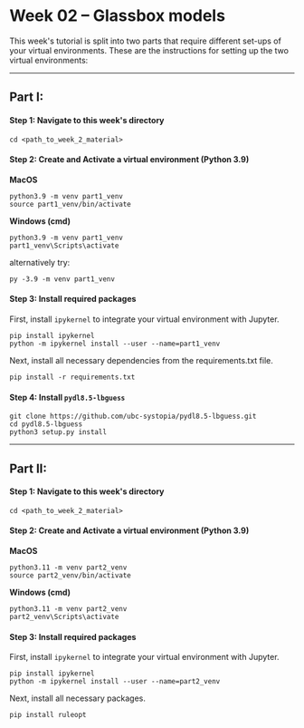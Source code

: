 # Week 02 – Glassbox models

This week's tutorial is split into two parts that require different set-ups of your virtual environments. These are the instructions for setting up the two virtual environments:

---

## Part I:

#### Step 1: Navigate to this week's directory 
```
cd <path_to_week_2_material>
```

#### Step 2: Create and Activate a virtual environment (Python 3.9)
**MacOS**
```
python3.9 -m venv part1_venv
source part1_venv/bin/activate
```

**Windows (cmd)**
```
python3.9 -m venv part1_venv
part1_venv\Scripts\activate
```

alternatively try: 
```
py -3.9 -m venv part1_venv
```

#### Step 3: Install required packages
First, install `ipykernel` to integrate your virtual environment with Jupyter.
```
pip install ipykernel
python -m ipykernel install --user --name=part1_venv
```

Next, install all necessary dependencies from the requirements.txt file.
```
pip install -r requirements.txt
```

#### Step 4: Install `pydl8.5-lbguess`
```
git clone https://github.com/ubc-systopia/pydl8.5-lbguess.git
cd pydl8.5-lbguess
python3 setup.py install
```

--- 

## Part II:

#### Step 1: Navigate to this week's directory 
```
cd <path_to_week_2_material>
```

#### Step 2: Create and Activate a virtual environment (Python 3.9)
**MacOS**
```
python3.11 -m venv part2_venv
source part2_venv/bin/activate
```

**Windows (cmd)**
```
python3.11 -m venv part2_venv
part2_venv\Scripts\activate
```

#### Step 3: Install required packages
First, install `ipykernel` to integrate your virtual environment with Jupyter.
```
pip install ipykernel
python -m ipykernel install --user --name=part2_venv
```

Next, install all necessary packages.
```
pip install ruleopt
```